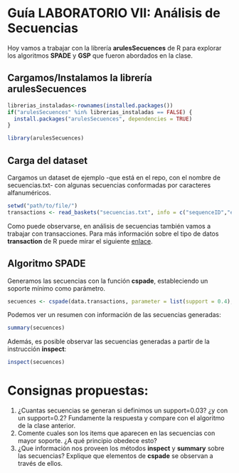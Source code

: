 # Guía LABORATORIO VII: Análisis de Secuencias

Hoy vamos a trabajar con la librería __arulesSecuences__ de R para explorar los algoritmos __SPADE__ y __GSP__ que fueron abordados en la clase.

## Cargamos/Instalamos la librería arulesSecuences

```r
librerias_instaladas<-rownames(installed.packages())
if("arulesSecuences" %in% librerias_instaladas == FALSE) {
  install.packages("arulesSecuences", dependencies = TRUE)
}

library(arulesSecuences)
```

## Carga del dataset
Cargamos un dataset de ejemplo -que está en el repo, con el nombre de secuencias.txt- con algunas secuencias conformadas por caracteres alfanuméricos.
```r
setwd("path/to/file/")
transactions <- read_baskets("secuencias.txt", info = c("sequenceID","eventID","SIZE"))
```
Como puede observarse, en análisis de secuencias también vamos a trabajar con transacciones. Para más información sobre el tipo de datos __transaction__ de R puede mirar el siguiente [enlace](https://www.rdocumentation.org/packages/arules/versions/1.6-1/topics/transactions-class).

## Algoritmo SPADE

Generamos las secuencias con la función __cspade__, estableciendo un soporte mínimo como parámetro.

```R
secuences <- cspade(data.transactions, parameter = list(support = 0.4), control = list(verbose = TRUE))
```

Podemos ver un resumen con información de las secuencias generadas:

```R
summary(secuences)
```

Además, es posible observar las secuencias generadas a partir de la instrucción __inspect__:

```R
inspect(secuences)
```

# Consignas propuestas:
1. ¿Cuantas secuencias se generan si definimos un support=0.03? ¿y con un support=0.2? Fundamente la respuesta y compare con el algoritmo de la clase anterior.
2. Comente cuales son los items que aparecen en las secuencias con mayor soporte. ¿A qué principio obedece esto?
4. ¿Que información nos proveen los métodos __inspect__ y __summary__ sobre las secuencias? Explique que elementos de __cspade__ se observan a través de ellos.
